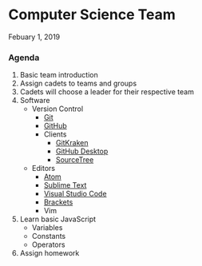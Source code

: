 # Computer Science Team
Febuary 1, 2019

### Agenda
1. Basic team introduction
2. Assign cadets to teams and groups
3. Cadets will choose a leader for their respective team
4. Software
    - Version Control
        - [Git](https://git-scm.com/)
        - [GitHub](https://github.com/)
        - Clients
            - [GitKraken](https://www.gitkraken.com/)
            - [GitHub Desktop](https://desktop.github.com/)
            - [SourceTree](https://www.sourcetreeapp.com/)
    - Editors
        - [Atom](https://atom.io/)
        - [Sublime Text](https://www.sublimetext.com/)
        - [Visual Studio Code](https://code.visualstudio.com/)
        - [Brackets](http://brackets.io/)
        - Vim
5. Learn basic JavaScript
    - Variables
    - Constants
    - Operators
6. Assign homework